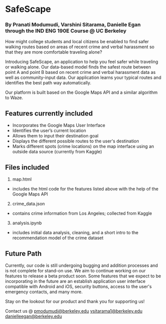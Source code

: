 # SafeScape

### By Pranati Modumudi, Varshini Sitarama, Danielle Egan through the IND ENG 190E Course @ UC Berkeley

How might college students and local citizens be enabled to find safer walking routes based on areas of recent crime and verbal harassment so that they are more comfortable traveling alone?

Introducing SafeScape, an application to help you feel safer while traveling or walking alone. Our data-based model finds the safest route between point A and point B based on recent crime and verbal harassment data as well as community-input data. Our application learns your typical routes and identifies the best path way automatically. 

Our platform is built based on the Google Maps API and a similar algorithm to Waze.

## Features currently included
- Incorporates the Google Maps User Interface
- Identifies the user’s current location
- Allows them to input their destination goal
- Displays the different possible routes to the user's destination
- Marks different spots (crime locations) on the map interface using an outside data source (currently from Kaggle)

## Files included
1. map.html 
  - includes the html code for the features listed above with the help of the Google Maps API
2. crime_data.json
  - contains crime information from Los Angeles; collected from Kaggle
3. analysis.ipynb
  - includes initial data analysis, cleaning, and a short intro to the recommendation model of the crime dataset

## Future Path
Currently, our code is still undergoing bugging and addition processes and is not complete for stand-on use. We aim to continue working on our features to release a beta product soon. Some features that we expect to be incorporating in the future are an establish application user interface compatible with Android and iOS, security buttons, access to the user's emergency contacts, and many more. 

Stay on the lookout for our product and thank you for supporting us!

Contact us @ 
pmodumudi@berkeley.edu
vsitarama1@berkeley.edu
danielleegan@berkeley.edu
